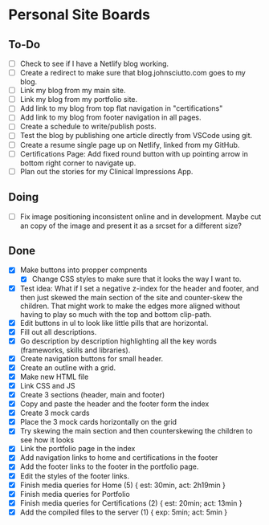 # Personal Site Boards

## To-Do

- [ ] Check to see if I have a Netlify blog working.
- [ ] Create a redirect to make sure that blog.johnsciutto.com goes to my blog.
- [ ] Link my blog from my main site.
- [ ] Link my blog from my portfolio site.
- [ ] Add link to my blog from top flat navigation in "certifications"
- [ ] Add link to my blog from footer navigation in all pages.
- [ ] Create a schedule to write/publish posts.
- [ ] Test the blog by publishing one article directly from VSCode using git.
- [ ] Create a resume single page up on Netlify, linked from my GitHub.
- [ ] Certifications Page: Add fixed round button with up pointing arrow in
      bottom right corner to navigate up.
- [ ] Plan out the stories for my Clinical Impressions App.

## Doing

- [ ] Fix image positioning inconsistent online and in development. Maybe cut
      an copy of the image and present it as a srcset for a different size?

## Done

- [X] Make buttons into propper compnents
  - [X] Change CSS styles to make sure that it looks the way I want to.
- [X] Test idea: What if I set a negative z-index for the header and footer,
    and then just skewed the main section of the site and counter-skew the
    children. That might work to make the edges more aligned without having to
    play so much with the top and bottom clip-path.
- [X] Edit buttons in ul to look like little pills that are horizontal.
- [X] Fill out all descriptions.
- [X] Go description by description highlighting all the key words
      (frameworks, skills and libraries).
- [X] Create navigation buttons for small header.
- [X] Create an outline with a grid.
- [X] Make new HTML file
- [X] Link CSS and JS
- [X] Create 3 sections (header, main and footer)
- [X] Copy and paste the header and the footer form the index
- [X] Create 3 mock cards
- [X] Place the 3 mock cards horizontally on the grid
- [X] Try skewing the main section and then counterskewing the children to
      see how it looks
- [X] Link the portfolio page in the index
- [X] Add navigation links to home and certifications in the footer
- [X] Add the footer links to the footer in the portfolio page.
- [X] Edit the styles of the footer links.
- [X] Finish media queries for Home (5) { est: 30min, act: 2h19min }
- [X] Finish media queries for Portfolio
- [X] Finish media queries for Certifications (2) { est: 20min; act: 13min }
- [X] Add the compiled files to the server (1) { exp: 5min; act: 5min }
